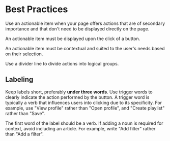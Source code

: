 # Best Practices

Use an actionable item when your page offers actions that are of secondary importance and that don't need to be displayed directly on the page.

An actionable item must be displayed upon the click of a button.

An actionable item must be contextual and suited to the user's needs based on their selection.

Use a divider line to divide actions into logical groups.

## Labeling

Keep labels short, preferably **under three words**. Use trigger words to clearly indicate the action performed by the button. A trigger word is typically a verb that influences users into clicking due to its specificity. For example, use "View profile" rather than "Open profile", and "Create playlist" rather than "Save".

The first word of the label should be a verb. If adding a noun is required for context, avoid including an article. For example, write "Add filter" rather than "Add a filter".
